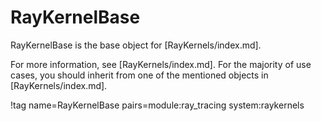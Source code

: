 # RayKernelBase

RayKernelBase is the base object for [RayKernels/index.md].

For more information, see [RayKernels/index.md]. For the majority of use cases, you should inherit from one of the mentioned objects in [RayKernels/index.md].

!tag name=RayKernelBase pairs=module:ray_tracing system:raykernels
